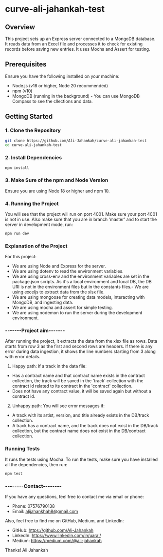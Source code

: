 # curve-ali-jahankah-test

## Overview

This project sets up an Express server connected to a MongoDB database. It reads data from an Excel file and processes it to check for existing records before saving new entries. It uses Mocha and Assert for testing.

## Prerequisites

Ensure you have the following installed on your machine:

- Node.js (v18 or higher, Node 20 recommended)
- npm (v10)
- MongoDB (running in the background) - You can use MongoDB Compass to see the cllections and data.

## Getting Started

### 1. Clone the Repository

```bash
git clone https://github.com/Ali-Jahankah/curve-ali-jahankah-test
cd curve-ali-jahankah-test
```

### 2. Install Dependencies

```bash
npm install
```

### 3. Make Sure of the npm and Node Version

Ensure you are using Node 18 or higher and npm 10.

### 4. Running the Project

You will see that the project will run on port 4001. Make sure your port 4001 is not in use. Also make sure that you are in branch 'master' and to start the server in development mode, run:

```bash
npm run dev
```

### Explanation of the Project

For this project:

- We are using Node and Express for the server.
- We are using dotenv to read the environment variables.
- We are using cross-env and the environment variables are set in the package.json scripts. As it's a local environment and local DB, the DB URI is not in the environment files but in the constants files.- We are using exceljs to extract data from the xlsx file.
- We are using mongoose for creating data models, interacting with MongoDB, and ingesting data.
- We are using mocha and assert for simple testing.
- We are using nodemon to run the server during the development environment.

### -------Project aim-------

After running the project, it extracts the data from the xlsx file as rows. Data starts from row 3 as the first and second rows are headers. If there is any error during data ingestion, it shows the line numbers starting from 3 along with error details.

1. Happy path:
   If a track in the data file:

- Has a contract name and that contract name exists in the contract collection, the track will be saved in the 'track' collection with the contract id related to its contract in the 'contract' collection.
- Does not have any contract value, it will be saved again but without a contract id.

2. Unhappy path:
   You will see error messages if:

- A track with its artist, version, and title already exists in the DB/track collection.
- A track has a contract name, and the track does not exist in the DB/track collection, but the contract name does not exist in the DB/contract collection.

### Running Tests

It runs the tests using Mocha. To run the tests, make sure you have installed all the dependencies, then run:

```bash
npm test
```

### --------Contact--------

If you have any questions, feel free to contact me via email or phone:

- Phone: 07576790138
- Email: alijahankhah8@gmail.com

Also, feel free to find me on GitHub, Medium, and LinkedIn:

- GitHub: https://github.com/Ali-Jahankah
- LinkedIn: https://www.linkedin.com/in/uaral/
- Medium: https://medium.com/@ali-jahankah

Thanks!
Ali Jahankah
